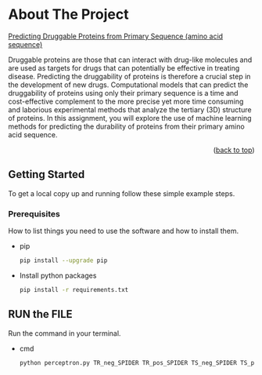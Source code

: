 # About The Project

[Predicting Druggable Proteins from Primary Sequence (amino acid sequence)](https://github.com/Sharma-PS/Predicting-druggable-proteins)

Druggable proteins are those that can interact with drug-like molecules and are used as targets for drugs 
that can potentially be effective in treating disease. Predicting the druggability of proteins is therefore a 
crucial step in the development of new drugs. Computational models that can predict the druggability of 
proteins using only their primary sequence is a time and cost-effective complement to the more precise 
yet more time consuming and laborious experimental methods that analyze the tertiary (3D) structure of 
proteins. In this assignment, you will explore the use of machine learning methods for predicting the 
durability of proteins from their primary amino acid sequence.


<p align="right">(<a href="#readme-top">back to top</a>)</p>


<!-- GETTING STARTED -->
## Getting Started

To get a local copy up and running follow these simple example steps.

### Prerequisites

How to list things you need to use the software and how to install them.
* pip
  ```sh
  pip install --upgrade pip
  ```
* Install python packages 
  ```sh
  pip install -r requirements.txt
  ```

<!-- USAGE EXAMPLES -->
## RUN the FILE
Run the command in your terminal.
* cmd
  ```sh
  python perceptron.py TR_neg_SPIDER TR_pos_SPIDER TS_neg_SPIDER TS_pos_SPIDER     
  ```
